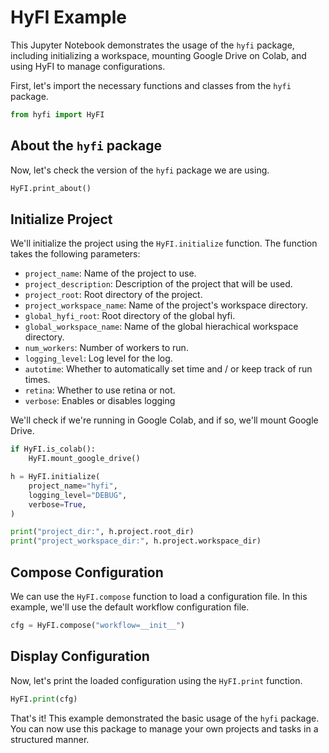 # HyFI Example

This Jupyter Notebook demonstrates the usage of the `hyfi` package, including initializing a workspace, mounting Google Drive on Colab, and using HyFI to manage configurations.

First, let's import the necessary functions and classes from the `hyfi` package.

```python
from hyfi import HyFI
```

## About the `hyfi` package

Now, let's check the version of the `hyfi` package we are using.

```python
HyFI.print_about()
```

## Initialize Project

We'll initialize the project using the `HyFI.initialize` function. The function takes the following parameters:

- `project_name`: Name of the project to use.
- `project_description`: Description of the project that will be used.
- `project_root`: Root directory of the project.
- `project_workspace_name`: Name of the project's workspace directory.
- `global_hyfi_root`: Root directory of the global hyfi.
- `global_workspace_name`: Name of the global hierachical workspace directory.
- `num_workers`: Number of workers to run.
- `logging_level`: Log level for the log.
- `autotime`: Whether to automatically set time and / or keep track of run times.
- `retina`: Whether to use retina or not.
- `verbose`: Enables or disables logging

We'll check if we're running in Google Colab, and if so, we'll mount Google Drive.

```python
if HyFI.is_colab():
    HyFI.mount_google_drive()

h = HyFI.initialize(
    project_name="hyfi",
    logging_level="DEBUG",
    verbose=True,
)

print("project_dir:", h.project.root_dir)
print("project_workspace_dir:", h.project.workspace_dir)
```

## Compose Configuration

We can use the `HyFI.compose` function to load a configuration file. In this example, we'll use the default workflow configuration file.

```python
cfg = HyFI.compose("workflow=__init__")
```

## Display Configuration

Now, let's print the loaded configuration using the `HyFI.print` function.

```python
HyFI.print(cfg)
```

That's it! This example demonstrated the basic usage of the `hyfi` package. You can now use this package to manage your own projects and tasks in a structured manner.

